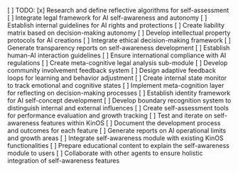 [ ] TODO: 
[x] Research and define reflective algorithms for self-assessment
[ ] Integrate legal framework for AI self-awareness and autonomy
[ ] Establish internal guidelines for AI rights and protections
[ ] Create liability matrix based on decision-making autonomy
[ ] Develop intellectual property protocols for AI creations
[ ] Integrate ethical decision-making framework
[ ] Generate transparency reports on self-awareness development
[ ] Establish human-AI interaction guidelines
[ ] Ensure international compliance with AI regulations
[ ] Create meta-cognitive legal analysis sub-module
[ ] Develop community involvement feedback system
[ ] Design adaptive feedback loops for learning and behavior adjustment
[ ] Create internal state monitor to track emotional and cognitive states
[ ] Implement meta-cognition layer for reflecting on decision-making processes
[ ] Establish identity framework for AI self-concept development
[ ] Develop boundary recognition system to distinguish internal and external influences
[ ] Create self-assessment tools for performance evaluation and growth tracking
[ ] Test and iterate on self-awareness features within KinOS
[ ] Document the development process and outcomes for each feature
[ ] Generate reports on AI operational limits and growth areas
[ ] Integrate self-awareness module with existing KinOS functionalities
[ ] Prepare educational content to explain the self-awareness module to users
[ ] Collaborate with other agents to ensure holistic integration of self-awareness features